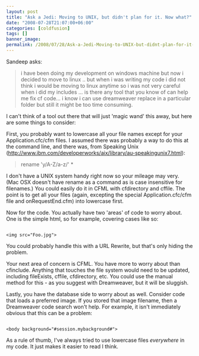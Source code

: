```yaml
---
layout: post
title: "Ask a Jedi: Moving to UNIX, but didn't plan for it. Now what?"
date: "2008-07-28T21:07:00+06:00"
categories: [coldfusion]
tags: []
banner_image: 
permalink: /2008/07/28/Ask-a-Jedi-Moving-to-UNIX-but-didnt-plan-for-it-Now-what
---
```


Sandeep asks:

<blockquote>
<p>
i have been doing my development on windows machine but now i decided to move to linux .. but when i was writing my code i did not think i would be moving to linux anytime so i was not very careful when i did my includes ... is there any tool that you know of can help me fix cf code... i know i can use dreamweaver replace in a particular folder but still it might be too time consuming.
</p>
</blockquote>

I can't think of a tool out there that will just 'magic wand' this away, but here are some things to consider:
<!--more-->
First, you probably want to lowercase all your file names except for your Application.cfc/cfm files. I assumed there was probably a way to do this at the command line, and there was, from Speaking Unix (<a href="http://www.ibm.com/developerworks/aix/library/au-speakingunix7.html">http://www.ibm.com/developerworks/aix/library/au-speakingunix7.html</a>):

<blockquote>
<p>
rename 'y/A-Z/a-z/' *
</p>
</blockquote>

I don't have a UNIX system handy right now so your mileage may very. (Mac OSX doesn't have rename as a command as is case insensitive for filenames.) You could easily do it in CFML with cfdirectory and cffile. The point is to get all your files (again, excepting the special Application.cfc/cfm file and onRequestEnd.cfm) into lowercase first. 

Now for the code. You actually have two 'areas' of code to worry about. One is the simple html, so for example, covering cases like so:

<code>
&lt;img src="Foo.jpg"&gt;
</code>

You could probably handle this with a URL Rewrite, but that's only hiding the problem.  

Your next area of concern is CFML. You have more to worry about than cfinclude. Anything that touches the file system would need to be updated, including fileExists, cffile, cfdirectory, etc. You could use the manual method for this - as you suggest with Dreamweaver, but it will be sluggish.

Lastly, you have the database side to worry about as well. Consider code that loads a preferred image. If you stored that image filename, then a Dreamweaver code search won't help. For example, it isn't immediately obvious that this can be a problem:

<code>
&lt;body background="#session.mybackground#"&gt;
</code>

As a rule of thumb, I've always tried to use lowercase files <i>everywhere</i> in my code. It just makes it easier to read I think.
